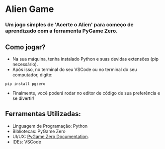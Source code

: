# Alien Game

### Um jogo simples de 'Acerte o Alien' para começo de aprendizado com a ferramenta PyGame Zero.

##

## Como jogar?

* Na sua máquina, tenha instalado Python e suas devidas extensões (pip necessário).
* Após isso, no terminal do seu VSCode ou no terminal do seu computador, digite:

```
pip install pgzero
```
* Finalmente, você poderá rodar no editor de código de sua preferência e se divertir!

##

## Ferramentas Utilizadas:

* Linguagem de Programação: Python
* Bibliotecas: PyGame Zero
* UI/UX: <a href="https://pygame-zero.readthedocs.io/en/latest/introduction.html">PyGame Zero Documentation</a>.
* IDEs: VSCode
